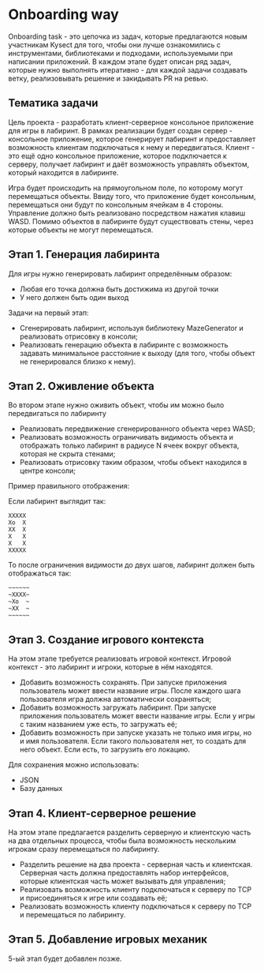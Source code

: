 # Onboarding way

Onboarding task - это цепочка из задач, которые предлагаются новым участникам Kysect для того, чтобы они лучше ознакомились с инструментами, библиотеками и подходами, используемыми при написании приложений. В каждом этапе будет описан ряд задач, которые нужно выполнять итеративно - для каждой задачи создавать ветку, реализовывать решение и закидывать PR на ревью.

## Тематика задачи

Цель проекта - разработать клиент-серверное консольное приложение для игры в лабиринт. В рамках реализации будет создан сервер - консольное приложение, которое генерирует лабиринт и предоставляет возможность клиентам подключаться к нему и передвигаться. Клиент - это ещё одно консольное приложение, которое подключается к серверу, получает лабиринт и даёт возможность управлять объектом, который находится в лабиринте.

Игра будет происходить на прямоугольном поле, по которому могут перемещаться объекты. Ввиду того, что приложение будет консольным, перемещаться они будут по консольным ячейкам в 4 стороны. Управление должно быть реализовано посредством нажатия клавиш WASD. Помимо объектов в лабиринте будут существовать стены, через которые объекты не могут перемещаться.

## Этап 1. Генерация лабиринта

Для игры нужно генерировать лабиринт определённым образом:

- Любая его точка должна быть достижима из другой точки
- У него должен быть один выход

Задачи на первый этап:

- Сгенерировать лабиринт, используя библиотеку MazeGenerator и реализовать отрисовку в консоли;
- Реализовать генерацию объекта в лабиринте с возможность задавать минимальное расстояние к выходу (для того, чтобы объект не генерировался близко к нему).

## Этап 2. Оживление объекта

Во втором этапе нужно оживить объект, чтобы им можно было передвигаться по лабиринту

- Реализовать передвижение сгенерированного объекта через WASD;
- Реализовать возможность ограничивать видимость объекта и отображать только лабиринт в радиусе N ячеек вокруг объекта, которая не скрыта стенами;
- Реализовать отрисовку таким образом, чтобы объект находился в центре консоли;

Пример правильного отображения:

Если лабиринт выглядит так:
```
XXXXX
Xo  X
XX  X
X   X
X   X
XXXXX
```

То после ограничения видимости до двух шагов, лабиринт должен быть отображаться так:
```
~~~~~~
~XXXX~
~Xo  ~
~XX  ~
~~~~~~
```

## Этап 3. Создание игрового контекста

На этом этапе требуется реализовать игровой контекст. Игровой контекст - это лабиринт и игроки, которые в нём находятся.

- Добавить возможность сохранять. При запуске приложения пользователь может ввести название игры. После каждого шага пользователя игра должна автоматически сохраняться;
- Добавить возможность загружать лабиринт. При запуске приложения пользователь может ввести название игры. Если у игры с таким названием уже есть, то загружать её;
- Добавить возможность при запуске указать не только имя игры, но и имя пользователя. Если такого пользователя нет, то создать для него объект. Если есть, то загрузить его локацию.

Для сохранения можно использовать:

- JSON
- Базу данных

## Этап 4. Клиент-серверное решение

На этом этапе предлагается разделить серверную и клиентскую часть на два отдельных процесса, чтобы была возможность нескольким игрокам сразу перемещаться по лабиринту.

- Разделить решение на два проекта - серверная часть и клиентская. Серверная часть должна предоставлять набор интерфейсов, которые клиентская часть может вызывать для управления;
- Реализовать возможность клиенту подключаться к серверу по TCP и присоединяться к игре или создавать её;
- Реализовать возможность клиенту подключаться к серверу по TCP и перемещаться по лабиринту.

## Этап 5. Добавление игровых механик

5-ый этап будет добавлен позже.
